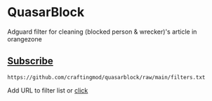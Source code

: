 # QuasarBlock
Adguard filter for cleaning (blocked person &amp; wrecker)'s article in orangezone

## [Subscribe](https://subscribe.adblockplus.org/?location=https://github.com/craftingmod/quasarblock/raw/main/filters.txt&title=QuasarBlock)

```
https://github.com/craftingmod/quasarblock/raw/main/filters.txt
```

Add URL to filter list or [click](https://subscribe.adblockplus.org/?location=https://github.com/craftingmod/quasarblock/raw/main/filters.txt&title=QuasarBlock)
